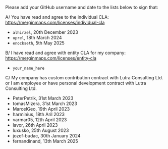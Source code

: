 Please add your GitHub username and date to the lists below to sign that:
 
A/ You have read and agree to the individual CLA: https://merginmaps.com/licenses/individual-cla

* `alhirzel`, 20th December 2023
* `uprel`, 18th March 2024
* `enockseth`, 5th May 2025

B/ I have read and agree with entity CLA for my company: https://merginmaps.com/licenses/entity-cla

* `your_name_here`

C/ My company has custom contribution contract with Lutra Consulting Ltd. or I am employee or have personal development contract with Lutra Consulting Ltd.

* PeterPetrik, 31st March 2023
* tomasMizera, 31st March 2023
* MarcelGeo, 19th April 2023
* harminius, 18th Aril 2023
* varmar05, 12th April 2023
* lavor, 26th April 2023
* luxusko, 25th August 2023
* jozef-budac, 30th January 2024
* fernandinand, 13th March 2025
